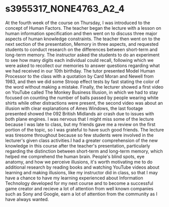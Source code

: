 # s3955317_NONE4763_A2_4
At the fourth week of the course on Thursday, I was introduced to the concept of Human Factors. The teacher began the lecture with a lesson on human information specification and then went on to discuss three major aspects of human knowledge constraints. The teacher then went on to the next section of the presentation, Memory in three aspects, and requested students to conduct research on the differences between short-term and long-term memory. The instructor asked the students to do an experiment to see how many digits each individual could recall, following which we were asked to recollect our memories to answer questions regarding what we had received in our 10th birthday. The tutor presented Model Human Processor to the class with a quotation by Card Moran and Newell from 1983, and then we did some Stroop effect tests by fast stating the color of the word without making a mistake. Finally, the lecturer showed a first video on YouTube called The Monkey Business Illusion, in which we had to stay focused on counting the number of balls passed by people wearing white shirts while other distractions were present, the second video was about an illusion with clear explanations of Ames Windows, the last footage presented showed the 092 British Midlands air crash due to issues with both plane engines. I was nervous that I might miss some of the lecture because I was late to class, but my friends gave me a review on the first portion of the topic, so I was grateful to have such good friends. The lecture was tiresome throughout because so few students were involved in the lecturer's given class activities.I had a greater comprehension of the new knowledge in this course after the teacher's presentation, particularly regarding the distinction between short-term and long-term memory, which helped me comprehend the human brain. People's blind spots, eye anatomy, and how we perceive illusions, it's worth motivating me to do additional research by reading books and watching YouTube videos about learning and making illusions, like my instructor did in class, so that I may have a chance to have my learning experienced about Information Technology developed for my next course and to become a successful game creator and recieve a lot of attention from well known companies such as Sony and Google, earn a lot of attention from the community as I have always wanted. 

